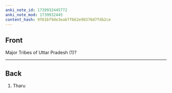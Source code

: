 ```yaml
---
anki_note_id: 1739932445772
anki_note_mod: 1739932445
content_hash: 9f61bf9de3eab7f662e98376d7fdb2ce
---
```


## Front

Major Tribes of Uttar Pradesh (1)?

<hr/>

## Back

1. Tharu